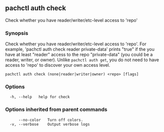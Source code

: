 ## pachctl auth check

Check whether you have reader/writer/etc-level access to 'repo'

### Synopsis

Check whether you have reader/writer/etc-level access to 'repo'. For example,
'pachctl auth check reader private-data' prints "true" if the you have at least
"reader" access to the repo "private-data" (you could be a reader, writer, or
owner). Unlike `pachctl auth get`, you do not need to have access to 'repo' to
discover your own access level.

```
pachctl auth check (none|reader|writer|owner) <repo> [flags]
```

### Options

```
  -h, --help   help for check
```

### Options inherited from parent commands

```
      --no-color   Turn off colors.
  -v, --verbose    Output verbose logs
```
